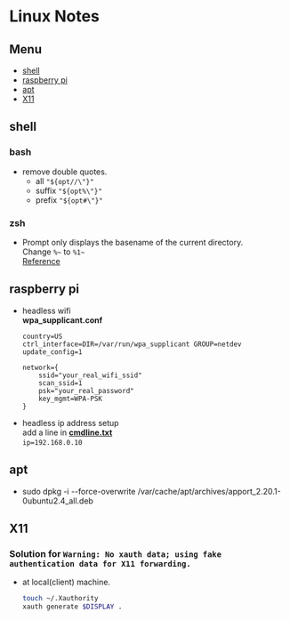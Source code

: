 # Linux Notes

## Menu
- [shell](#shell)
- [raspberry pi](#raspberry-pi)
- [apt](#ap)
- [X11](#x11)

## shell
### bash
- remove double quotes.
	- all `"${opt//\"}"`
	- suffix `"${opt%\"}"`
	- prefix `"${opt#\"}"` 

### zsh
* Prompt only displays the basename of the current directory.  
    Change `%~` to `%1~`  
    [Reference](http://zsh.sourceforge.net/Doc/Release/Prompt-Expansion.html) 
    
## raspberry pi
 * headless wifi  
 	**wpa_supplicant.conf**
	```
	country=US
	ctrl_interface=DIR=/var/run/wpa_supplicant GROUP=netdev
	update_config=1

	network={
		ssid="your_real_wifi_ssid"
		scan_ssid=1
		psk="your_real_password"
		key_mgmt=WPA-PSK
	}
	```
* headless ip address setup  
add a line in [**cmdline.txt**](https://elinux.org/RPi_cmdline.txt)  
`ip=192.168.0.10`

## apt
- sudo dpkg -i --force-overwrite /var/cache/apt/archives/apport_2.20.1-0ubuntu2.4_all.deb

## X11
### Solution for `Warning: No xauth data; using fake authentication data for X11 forwarding.`
  - at local(client) machine.
	  ```bash
	  touch ~/.Xauthority
	  xauth generate $DISPLAY .
	  ```

